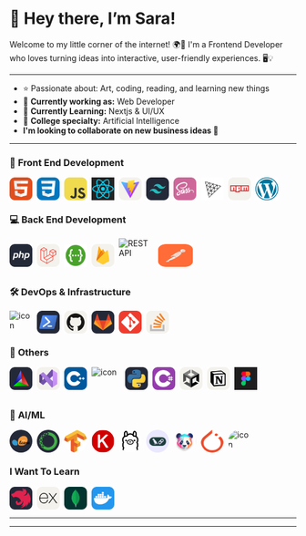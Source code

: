 # 🌸 Hey there, I’m Sara!

Welcome to my little corner of the internet! 🌍💜
I'm a Frontend Developer who loves turning ideas into interactive, user-friendly experiences. 🖥️💡

---

- ⭐ Passionate about: Art, coding, reading, and learning new things
- 🚀 **Currently working as:** Web Developer
- 🦄 **Currently Learning:** Nextjs & UI/UX
- 🤖 **College specialty:** Artificial Intelligence
- **I'm looking to collaborate on new business ideas 🦋**

---

### 🎨 **Front End Development**

<div align="left" style="display: flex; flex-wrap: wrap; gap: 8px;">
  <img src="./icons/HTML.svg" alt="HTML" width="40" height="40" />
  <img src="./icons/CSS.svg" alt="CSS" width="40" height="40" />
  <img src="./icons/JavaScript.svg" alt="JavaScript" width="40" height="40" />
  <img src="./icons/react.png" alt="JavaScript" width="40" height="40" />
  <img src="./icons/Vite-Light.svg" alt="CSS" width="40" height="40" />
  <img src="./icons/TailwindCSS-Dark.svg" alt="TypeScript" width="40" height="40" />
  <img src="./icons/Sass.svg" alt="TypeScript" width="40" height="40" />
  <img src="./icons/ThreeJS-Light.svg" alt="TypeScript" width="40" height="40" />
  <img src="./icons/Npm-Light.svg" alt="TypeScript" width="40" height="40" />
  <img src="./icons/wordoress.png" alt="TypeScript" width="40" height="40" />
</div>

### 💻 **Back End Development**

<div align="left" style="display: flex; flex-wrap: nowrap; gap: 8px; align-items: center;">
  <img src="./icons/PHP-Dark.svg" alt="PHP" width="40" height="40" />
  <img src="./icons/Laravel-Light.svg" alt="Laravel" width="40" height="40" />
  <img src="./icons/swagger.png" alt="Laravel" width="40" height="40" />
  <img src="./icons/Firebase-Light.svg" alt="Firebase" width="40" height="40" />
  <img src="https://techstack-generator.vercel.app/restapi-icon.svg" alt="REST API" width="61" height="61" />
  <img src="./icons/Postman.svg" alt="REST API" width="61" height="40" width="40"/>
</div>

### 🛠️ **DevOps & Infrastructure**

<div align="left" style="display: flex; flex-wrap: wrap; gap: 8px;">
  <img src="https://techstack-generator.vercel.app/docker-icon.svg" alt="icon" width="40" height="40" />
  <img src="./icons/Powershell-Dark.svg" alt="Powershell" width="40" height="40" />
  <img src="./icons/Github-Light.svg" alt="Github" width="40" height="40" />
  <img src="./icons/GitLab-Dark.svg" alt="GitLab" width="40" height="40" />
  <img src="./icons/Git.svg" alt="Git" width="40" height="40" />
  <img src="./icons/StackOverflow-Light.svg" alt="StackOverflow-Light" width="40" height="40" />
</div>

### 🔧 **Others**

<div align="left" style="display: flex; flex-wrap: wrap; gap: 8px;">
  <img src="./icons/CMake-Dark.svg" alt="CMake" width="40" height="40" />
  <img src="./icons/VisualStudio-Light.svg" alt="VisualStudio" width="40" height="40" />
  <img src="./icons/CPP.svg" alt="C++" width="40" height="40" />
  <img src="https://techstack-generator.vercel.app/java-icon.svg" alt="icon" width="51" height="51" />
  <img src="./icons/Python-Dark.svg" alt="Python" width="40" height="40" />
  <img src="./icons/CS.svg" alt="CS" width="40" height="40" />
  <img src="./icons/Unity-Light.svg" alt="unity" width="40" height="40" />
  <img src="./icons/Notion-Light.svg" alt="Notion" width="40" height="40" />
  <img src="./icons/figma.png" alt="figma" width="40" height="40" />
</div>

### 🤖 **AI/ML**

<div align="left" style="display: flex; flex-wrap: wrap; gap: 8px;">
  <img src="./icons/ScikitLearn-Dark.svg" alt="Scikit-Learn" width="40" height="40" style="border-radius: 50%;" />
  <img src="./icons/Anaconda-Dark.svg" alt="Anaconda" width="40" height="40" style="border-radius: 50%;" />
  <img src="./icons/tensorflow.png" alt="tensorflow" width="40" height="40" style="border-radius: 50%;" />
  <img src="./icons/keras.png" alt="keras" width="40" height="40" style="border-radius: 50%;" />
  <img src="./icons/ollama.png" alt="ollama" width="40" height="40" style="border-radius: 50%;" />
  <img src="./icons/langchain.jpeg" alt="langchain" width="40" height="40" style="border-radius: 50%;" />
  <img src="./icons/pandasai.png" alt="pandasai" width="40" height="40" style="border-radius: 50%;" />
  <img src="./icons/pytorch.png" alt="pytorch" width="40" height="40" style="border-radius: 20px;" />
  <img src="https://techstack-generator.vercel.app/python-icon.svg" alt="icon" width="40" height="40" style="border-radius: 20px;" />
</div>

</div>

### **I Want To Learn**

<div align="left" style="display: flex; flex-wrap: wrap; gap: 8px;">
<img src="./icons/NestJS-Dark.svg" alt="Scikit-Learn" width="40" height="40" />
<img src="./icons/ExpressJS-Light.svg" alt="TypeScript" width="40" height="40" />
<img src="./icons/MongoDB.svg" alt="TypeScript" width="40" height="40" />
<img src="./icons/Docker.svg" alt="Docker" width="40" height="40" />
</div>

<div align="center" style="display: flex; flex-wrap: wrap; gap: 5px;">

</div>

---

---
